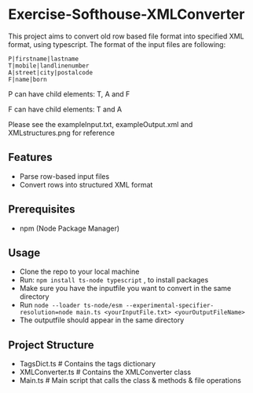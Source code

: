 # Exercise-Softhouse-XMLConverter
This project aims to convert old row based file format into specified XML format,
using typescript. The format of the input files are following:

    P|firstname|lastname
    T|mobile|landlinenumber
    A|street|city|postalcode
    F|name|born

P can have child elements: T, A and F

F can have child elements: T and A

Please see the exampleInput.txt, exampleOutput.xml and XMLstructures.png for reference

## Features
- Parse row-based input files
- Convert rows into structured XML format

## Prerequisites
- npm (Node Package Manager)

## Usage
- Clone the repo to your local machine
- Run: `npm install ts-node typescript` , to install packages
- Make sure you have the inputfile you want to convert in the same directory
- Run `node --loader ts-node/esm --experimental-specifier-resolution=node main.ts <yourInputFile.txt> <yourOutputFileName>`
- The outputfile should appear in the same directory

## Project Structure
- TagsDict.ts       # Contains the tags dictionary
- XMLConverter.ts   # Contains the XMLConverter class
- Main.ts           # Main script that calls the class & methods & file operations
